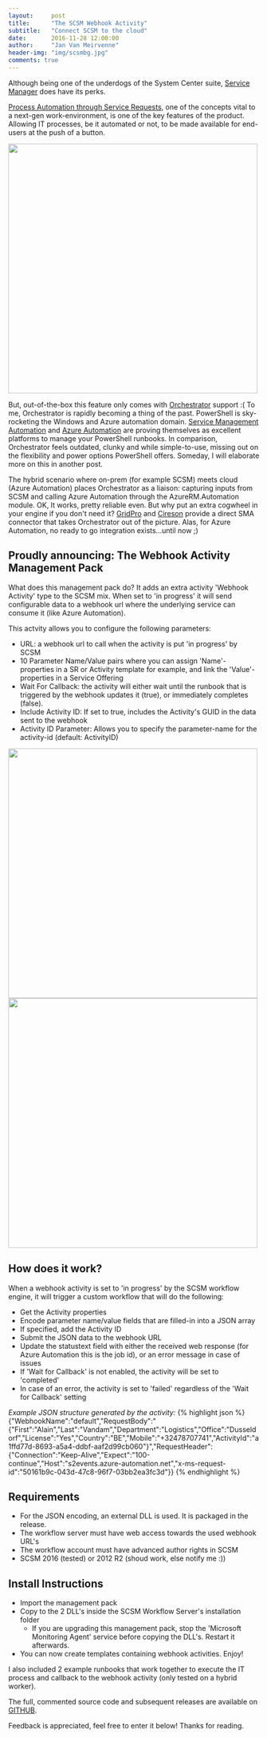 ```yaml
---
layout:     post
title:      "The SCSM Webhook Activity"
subtitle:   "Connect SCSM to the cloud"
date:       2016-11-28 12:00:00
author:     "Jan Van Meirvenne"
header-img: "img/scsmbg.jpg"
comments: true
---
```


Although being one of the underdogs of the System Center suite, [Service Manager](https://technet.microsoft.com/en-us/system-center-docs/sm/service-manager) does have its perks.

[Process Automation through Service Requests](https://technet.microsoft.com/en-us/system-center-docs/sm/manage/ops-managing-service-requests-in-system-center-2016-service-manager), one of the concepts vital to a next-gen work-environment, is one of the key features of the product. Allowing IT processes, be it automated or not, to be made available for end-users at the push of a button.

<img src="{{ site.url }}/assets/SCSM_WHA3.png" widht="1000" height="500" />

But, out-of-the-box this feature only comes with [Orchestrator](https://technet.microsoft.com/en-us/system-center-docs/orch/orchestrator) support :( To me, Orchestrator is rapidly becoming a thing of the past. PowerShell is sky-rocketing the Windows and Azure automation domain. [Service Management Automation](https://technet.microsoft.com/en-us/library/dn469260(v=sc.12).aspx) and [Azure Automation](https://azure.microsoft.com/en-us/services/automation/) are proving themselves as excellent platforms to manage your PowerShell runbooks. In comparison, Orchestrator feels outdated, clunky and while simple-to-use, missing out on the flexibility and power options PowerShell offers. Someday, I will elaborate more on this in another post.

The hybrid scenario where on-prem (for example SCSM) meets cloud (Azure Automation) places Orchestrator as a liaison: capturing inputs from SCSM and calling Azure Automation through the AzureRM.Automation module. OK, It works, pretty reliable even. But why put an extra cogwheel in your engine if you don't need it? [GridPro](https://www.gridprosoftware.com/products/sma-connector/) and [Cireson](http://cireson.com/apps/sma-connector/) provide a direct SMA connector that takes Orchestrator out of the picture. Alas, for Azure Automation, no ready to go integration exists...until now ;)

## Proudly announcing: The Webhook Activity Management Pack

What does this management pack do? It adds an extra activity 'Webhook Activity' type to the SCSM mix. When set to 'in progress' it will send configurable data to a webhook url where the underlying service can consume it (like Azure Automation).

This actvity allows you to configure the following parameters:

* URL: a webhook url to call when the activity is put 'in progress' by SCSM
* 10 Parameter Name/Value pairs where you can assign 'Name'-properties in a SR or Activity template for example, and link the 'Value'-properties in a Service Offering
* Wait For Callback: the activity will either wait until the runbook that is triggered by the webhook updates it (true), or immediately completes (false).
* Include Activity ID: If set to true, includes the Activity's GUID in the data sent to the webhook
* Activity ID Parameter: Allows you to specify the parameter-name for the activity-id (default: ActivityID)

<img src="{{ site.url }}/assets/SCSM_WHA1.png" widht="1000" height="500" />
<img src="{{ site.url }}/assets/SCSM_WHA2.png" widht="1000" height="500" />

## How does it work?

When a webhook activity is set to 'in progress' by the SCSM workflow engine, it will trigger a custom workflow that will do the following:

* Get the Activity properties
* Encode parameter name/value fields that are filled-in into a JSON array
* If specified, add the Activity ID
* Submit the JSON data to the webhook URL
* Update the statustext field with either the received web response (for Azure Automation this is the job id), or an error message in case of issues
* If 'Wait for Callback' is not enabled, the activity will be set to 'completed'
* In case of an error, the activity is set to 'failed' regardless of the 'Wait for Callback' setting

*Example JSON structure generated by the activity:*
{% highlight json %}
{"WebhookName":"default","RequestBody":"{\"First\":\"Alain\",\"Last\":\"Vandam\",\"Department\":\"Logistics\",\"Office\":\"Dusseldorf\",\"License\":\"Yes\",\"Country\":\"BE\",\"Mobile\":\"+32478707741\",\"ActivityId\":\"a1ffd77d-8693-a5a4-ddbf-aaf2d99cb060\"}","RequestHeader":{"Connection":"Keep-Alive","Expect":"100-continue","Host":"s2events.azure-automation.net","x-ms-request-id":"50161b9c-043d-47c8-96f7-03bb2ea3fc3d"}}
{% endhighlight %}

## Requirements

* For the JSON encoding, an external DLL is used. It is packaged in the release.
* The workflow server must have web access towards the used webhook URL's
* The workflow account must have advanced author rights in SCSM
* SCSM 2016 (tested) or 2012 R2 (shoud work, else notify me :))

## Install Instructions

* Import the management pack
* Copy to the 2 DLL's inside the SCSM Workflow Server's installation folder
    * If you are upgrading this management pack, stop the 'Microsoft Monitoring Agent' service before copying the DLL's. Restart it afterwards.
* You can now create templates containing webhook activities. Enjoy!

I also included 2 example runbooks that work together to execute the IT process and callback to the webhook activity (only tested on a hybrid worker).

The full, commented source code and subsequent releases are available on [GITHUB](https://github.com/JanVanMeirvenne/Custom.SM.WebhookActivity).


Feedback is appreciated, feel free to enter it below! Thanks for reading.
